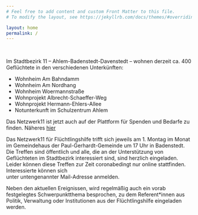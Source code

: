 ```yaml
---
# Feel free to add content and custom Front Matter to this file.
# To modify the layout, see https://jekyllrb.com/docs/themes/#overriding-theme-defaults

layout: home
permalink: /
---
```


  
<br> 


Im Stadtbezirk 11 – Ahlem-Badenstedt-Davenstedt – wohnen derzeit ca. 400 Geflüchtete in den verschiedenen Unterkünften:

- Wohnheim Am Bahndamm
- Wohnheim Am Nordhang
- Wohnheim Woermannstraße
- Wohnprojekt Albrecht-Schaeffer-Weg
- Wohnprojekt Hermann-Ehlers-Allee  
- Notunterkunft im Schulzentrum Ahlem

Das Netzwerk11 ist jetzt auch auf der Plattform für Spenden und Bedarfe zu finden. Näheres <a href="../../news">hier</a>

Das Netzwerk11 für Flüchtlingshilfe trifft sich jeweils am 1. Montag im Monat im Gemeindehaus der Paul-Gerhardt-Gemeinde um 17 Uhr in Badenstedt. Die Treffen sind öffentlich und alle, die an der Unterstützung von Geflüchteten im Stadtbezirk interessiert sind, sind herzlich eingeladen.  
Leider können diese Treffen zur Zeit coronabedingt nur online stattfinden. Interessierte können sich   
unter untengenannter Mail-Adresse anmelden.


Neben den aktuellen Ereignissen, wird regelmäßig auch ein vorab festgelegtes Schwerpunktthema besprochen, zu dem Referent*innen aus Politik, Verwaltung oder Institutionen aus der Flüchtlingshilfe eingeladen werden.
